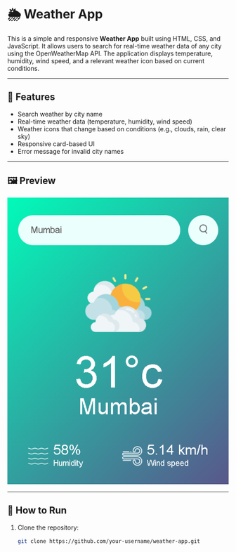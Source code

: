 # 🌦️ Weather App

This is a simple and responsive **Weather App** built using HTML, CSS, and JavaScript. It allows users to search for real-time weather data of any city using the OpenWeatherMap API. The application displays temperature, humidity, wind speed, and a relevant weather icon based on current conditions.

---

## 🔧 Features

- Search weather by city name
- Real-time weather data (temperature, humidity, wind speed)
- Weather icons that change based on conditions (e.g., clouds, rain, clear sky)
- Responsive card-based UI
- Error message for invalid city names

---

## 🖼️ Preview


![Weather App Preview](https://github.com/TheIshan/Weather-App/blob/main/Weather-main/images/Weather%20app%20peview.png)



---

## 🚀 How to Run

1. Clone the repository:
   ```bash
   git clone https://github.com/your-username/weather-app.git

